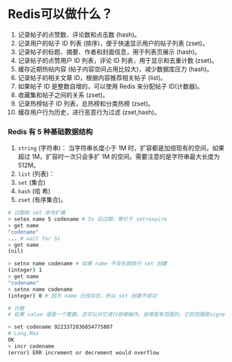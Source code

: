 # Redis可以做什么？

1. 记录帖子的点赞数、评论数和点击数 (hash)。 
2. 记录用户的帖子 ID 列表 (排序)，便于快速显示用户的帖子列表 (zset)。 
3. 记录帖子的标题、摘要、作者和封面信息，用于列表页展示 (hash)。 
4. 记录帖子的点赞用户 ID 列表，评论 ID 列表，用于显示和去重计数 (zset)。 
5. 缓存近期热帖内容 (帖子内容空间占用比较大)，减少数据库压力 (hash)。 
6. 记录帖子的相关文章 ID，根据内容推荐相关帖子 (list)。 
7. 如果帖子 ID 是整数自增的，可以使用 Redis 来分配帖子 ID(计数器)。 
8. 收藏集和帖子之间的关系 (zset)。 
9. 记录热榜帖子 ID 列表，总热榜和分类热榜 (zset)。 
10. 缓存用户行为历史，进行恶意行为过滤 (zset,hash)。

### Redis 有 5 种基础数据结构

1. `string` (字符串)： 当字符串长度小于 1M 时，扩容都是加倍现有的空间，如果超过 1M，扩容时一次只会多扩 1M 的空间。需要注意的是字符串最大长度为 512M。
2. `list` (列表)：
3. `set` (集合)
4. `hash` (哈 希)
5. `zset` (有序集合)。

```bash
# 过期和 set 命令扩展
> setex name 5 codename # 5s 后过期，等价于 set+expire
> get name 
"codename"
... # wait for 5s 
> get name 
(nil)

> setnx name codename # 如果 name 不存在就执行 set 创建
(integer) 1 
> get name 
"codename" 
> setnx name codename 
(integer) 0 # 因为 name 已经存在，所以 set 创建不成功

# 计数
# 如果 value 值是一个整数，还可以对它进行自增操作。自增是有范围的，它的范围是signed long 的最大最小值，超 过了这个值，Redis 会报错。

> set codename 9223372036854775807 
# Long.Max 
OK 
> incr codename
(error) ERR increment or decrement would overflow

```



